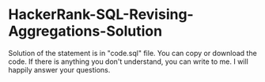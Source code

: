 # HackerRank-SQL-Revising-Aggregations-Solution
Solution of the statement is in "code.sql" file. You can copy or download the code.
If there is anything you don't understand, you can write to me. I will happily answer your questions.
